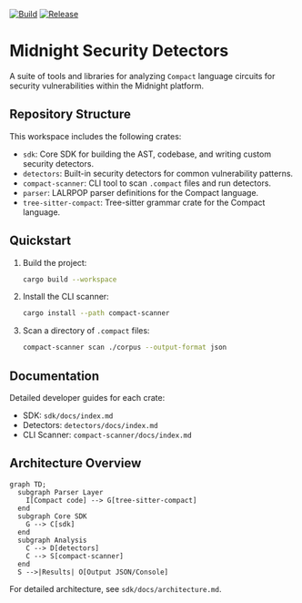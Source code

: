 [![Build](https://github.com/OpenZeppelin/midnight-security-detectors-sdk/actions/workflows/build.yml/badge.svg)](https://github.com/OpenZeppelin/midnight-security-detectors-sdk/actions/workflows/build.yml)
[![Release](https://github.com/OpenZeppelin/midnight-security-detectors-sdk/actions/workflows/release.yml/badge.svg)](https://github.com/OpenZeppelin/midnight-security-detectors-sdk/actions/workflows/release.yml)

# Midnight Security Detectors

A suite of tools and libraries for analyzing `Compact` language circuits for security vulnerabilities within the Midnight platform.

## Repository Structure

This workspace includes the following crates:

- `sdk`: Core SDK for building the AST, codebase, and writing custom security detectors.
- `detectors`: Built-in security detectors for common vulnerability patterns.
- `compact-scanner`: CLI tool to scan `.compact` files and run detectors.
- `parser`: LALRPOP parser definitions for the Compact language.
- `tree-sitter-compact`: Tree-sitter grammar crate for the Compact language.

## Quickstart

1. Build the project:
   ```sh
   cargo build --workspace
   ```

2. Install the CLI scanner:
   ```sh
   cargo install --path compact-scanner
   ```

3. Scan a directory of `.compact` files:
   ```sh
   compact-scanner scan ./corpus --output-format json
   ```

## Documentation

Detailed developer guides for each crate:

- SDK: `sdk/docs/index.md`
- Detectors: `detectors/docs/index.md`
- CLI Scanner: `compact-scanner/docs/index.md`

## Architecture Overview

```mermaid
graph TD;
  subgraph Parser Layer
    I[Compact code] --> G[tree-sitter-compact]
  end
  subgraph Core SDK
    G --> C[sdk]
  end
  subgraph Analysis
    C --> D[detectors]
    C --> S[compact-scanner]
  end
  S -->|Results| O[Output JSON/Console]
```

For detailed architecture, see `sdk/docs/architecture.md`.
